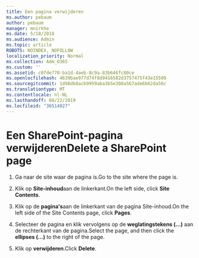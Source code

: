 ```yaml
---
title: Een pagina verwijderen
ms.author: pebaum
author: pebaum
manager: mnirkhe
ms.date: 5/18/2018
ms.audience: Admin
ms.topic: article
ROBOTS: NOINDEX, NOFOLLOW
localization_priority: Normal
ms.collection: Adm_O365
ms.custom: ''
ms.assetid: c0fde770-ba1d-4aeb-8c9a-83b646fc80ce
ms.openlocfilehash: 4639bae977d74f8d9416582d3757475f43e15500
ms.sourcegitcommit: 1d98db8acb9959aba3b5e308a567ade6b62da56c
ms.translationtype: MT
ms.contentlocale: nl-NL
ms.lasthandoff: 08/22/2019
ms.locfileid: "36514027"
---
```

# <a name="delete-a-sharepoint-page"></a><span data-ttu-id="6b609-102">Een SharePoint-pagina verwijderen</span><span class="sxs-lookup"><span data-stu-id="6b609-102">Delete a SharePoint page</span></span>

1. <span data-ttu-id="6b609-103">Ga naar de site waar de pagina is.</span><span class="sxs-lookup"><span data-stu-id="6b609-103">Go to the site where the page is.</span></span>
    
2. <span data-ttu-id="6b609-104">Klik op **Site-inhoud**aan de linkerkant.</span><span class="sxs-lookup"><span data-stu-id="6b609-104">On the left side, click **Site Contents**.</span></span> 
    
3. <span data-ttu-id="6b609-105">Klik op de **pagina's**aan de linkerkant van de pagina Site-inhoud.</span><span class="sxs-lookup"><span data-stu-id="6b609-105">On the left side of the Site Contents page, click **Pages**.</span></span> 
    
4. <span data-ttu-id="6b609-106">Selecteer de pagina en klik vervolgens op de **weglatingstekens (...)** aan de rechterkant van de pagina.</span><span class="sxs-lookup"><span data-stu-id="6b609-106">Select the page, and then click the **ellipses (...)** to the right of the page.</span></span> 
    
5. <span data-ttu-id="6b609-107">Klik op **verwijderen**.</span><span class="sxs-lookup"><span data-stu-id="6b609-107">Click **Delete**.</span></span> 
    

